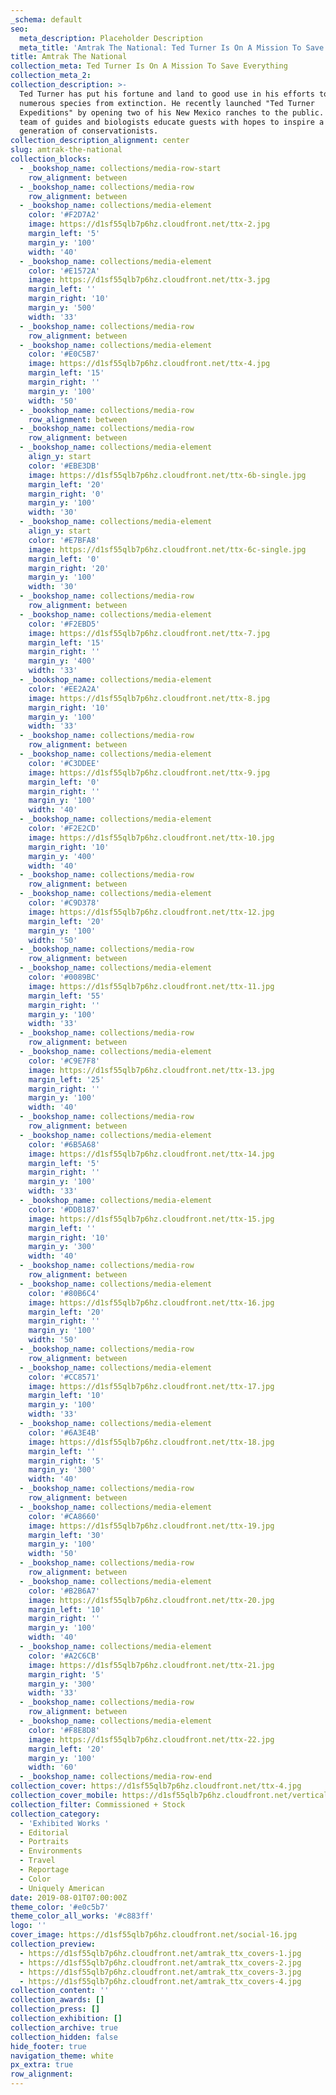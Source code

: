 ```yaml
---
_schema: default
seo:
  meta_description: Placeholder Description
  meta_title: 'Amtrak The National: Ted Turner Is On A Mission To Save Everything'
title: Amtrak The National
collection_meta: Ted Turner Is On A Mission To Save Everything
collection_meta_2:
collection_description: >-
  Ted Turner has put his fortune and land to good use in his efforts to save
  numerous species from extinction. He recently launched "Ted Turner
  Expeditions" by opening two of his New Mexico ranches to the public. There his
  team of guides and biologists educate guests with hopes to inspire a new
  generation of conservationists.
collection_description_alignment: center
slug: amtrak-the-national
collection_blocks:
  - _bookshop_name: collections/media-row-start
    row_alignment: between
  - _bookshop_name: collections/media-row
    row_alignment: between
  - _bookshop_name: collections/media-element
    color: '#F2D7A2'
    image: https://d1sf55qlb7p6hz.cloudfront.net/ttx-2.jpg
    margin_left: '5'
    margin_y: '100'
    width: '40'
  - _bookshop_name: collections/media-element
    color: '#E1572A'
    image: https://d1sf55qlb7p6hz.cloudfront.net/ttx-3.jpg
    margin_left: ''
    margin_right: '10'
    margin_y: '500'
    width: '33'
  - _bookshop_name: collections/media-row
    row_alignment: between
  - _bookshop_name: collections/media-element
    color: '#E0C5B7'
    image: https://d1sf55qlb7p6hz.cloudfront.net/ttx-4.jpg
    margin_left: '15'
    margin_right: ''
    margin_y: '100'
    width: '50'
  - _bookshop_name: collections/media-row
    row_alignment: between
  - _bookshop_name: collections/media-row
    row_alignment: between
  - _bookshop_name: collections/media-element
    align_y: start
    color: '#EBE3DB'
    image: https://d1sf55qlb7p6hz.cloudfront.net/ttx-6b-single.jpg
    margin_left: '20'
    margin_right: '0'
    margin_y: '100'
    width: '30'
  - _bookshop_name: collections/media-element
    align_y: start
    color: '#E7BFA8'
    image: https://d1sf55qlb7p6hz.cloudfront.net/ttx-6c-single.jpg
    margin_left: '0'
    margin_right: '20'
    margin_y: '100'
    width: '30'
  - _bookshop_name: collections/media-row
    row_alignment: between
  - _bookshop_name: collections/media-element
    color: '#F2EBD5'
    image: https://d1sf55qlb7p6hz.cloudfront.net/ttx-7.jpg
    margin_left: '15'
    margin_right: ''
    margin_y: '400'
    width: '33'
  - _bookshop_name: collections/media-element
    color: '#EE2A2A'
    image: https://d1sf55qlb7p6hz.cloudfront.net/ttx-8.jpg
    margin_right: '10'
    margin_y: '100'
    width: '33'
  - _bookshop_name: collections/media-row
    row_alignment: between
  - _bookshop_name: collections/media-element
    color: '#C3DDEE'
    image: https://d1sf55qlb7p6hz.cloudfront.net/ttx-9.jpg
    margin_left: '0'
    margin_right: ''
    margin_y: '100'
    width: '40'
  - _bookshop_name: collections/media-element
    color: '#F2E2CD'
    image: https://d1sf55qlb7p6hz.cloudfront.net/ttx-10.jpg
    margin_right: '10'
    margin_y: '400'
    width: '40'
  - _bookshop_name: collections/media-row
    row_alignment: between
  - _bookshop_name: collections/media-element
    color: '#C9D378'
    image: https://d1sf55qlb7p6hz.cloudfront.net/ttx-12.jpg
    margin_left: '20'
    margin_y: '100'
    width: '50'
  - _bookshop_name: collections/media-row
    row_alignment: between
  - _bookshop_name: collections/media-element
    color: '#0089BC'
    image: https://d1sf55qlb7p6hz.cloudfront.net/ttx-11.jpg
    margin_left: '55'
    margin_right: ''
    margin_y: '100'
    width: '33'
  - _bookshop_name: collections/media-row
    row_alignment: between
  - _bookshop_name: collections/media-element
    color: '#C9E7F8'
    image: https://d1sf55qlb7p6hz.cloudfront.net/ttx-13.jpg
    margin_left: '25'
    margin_right: ''
    margin_y: '100'
    width: '40'
  - _bookshop_name: collections/media-row
    row_alignment: between
  - _bookshop_name: collections/media-element
    color: '#6B5A68'
    image: https://d1sf55qlb7p6hz.cloudfront.net/ttx-14.jpg
    margin_left: '5'
    margin_right: ''
    margin_y: '100'
    width: '33'
  - _bookshop_name: collections/media-element
    color: '#DDB187'
    image: https://d1sf55qlb7p6hz.cloudfront.net/ttx-15.jpg
    margin_left: ''
    margin_right: '10'
    margin_y: '300'
    width: '40'
  - _bookshop_name: collections/media-row
    row_alignment: between
  - _bookshop_name: collections/media-element
    color: '#80B6C4'
    image: https://d1sf55qlb7p6hz.cloudfront.net/ttx-16.jpg
    margin_left: '20'
    margin_right: ''
    margin_y: '100'
    width: '50'
  - _bookshop_name: collections/media-row
    row_alignment: between
  - _bookshop_name: collections/media-element
    color: '#CC8571'
    image: https://d1sf55qlb7p6hz.cloudfront.net/ttx-17.jpg
    margin_left: '10'
    margin_y: '100'
    width: '33'
  - _bookshop_name: collections/media-element
    color: '#6A3E4B'
    image: https://d1sf55qlb7p6hz.cloudfront.net/ttx-18.jpg
    margin_left: ''
    margin_right: '5'
    margin_y: '300'
    width: '40'
  - _bookshop_name: collections/media-row
    row_alignment: between
  - _bookshop_name: collections/media-element
    color: '#CA8660'
    image: https://d1sf55qlb7p6hz.cloudfront.net/ttx-19.jpg
    margin_left: '30'
    margin_y: '100'
    width: '50'
  - _bookshop_name: collections/media-row
    row_alignment: between
  - _bookshop_name: collections/media-element
    color: '#B2B6A7'
    image: https://d1sf55qlb7p6hz.cloudfront.net/ttx-20.jpg
    margin_left: '10'
    margin_right: ''
    margin_y: '100'
    width: '40'
  - _bookshop_name: collections/media-element
    color: '#A2C6CB'
    image: https://d1sf55qlb7p6hz.cloudfront.net/ttx-21.jpg
    margin_right: '5'
    margin_y: '300'
    width: '33'
  - _bookshop_name: collections/media-row
    row_alignment: between
  - _bookshop_name: collections/media-element
    color: '#F8E8D8'
    image: https://d1sf55qlb7p6hz.cloudfront.net/ttx-22.jpg
    margin_left: '20'
    margin_y: '100'
    width: '60'
  - _bookshop_name: collections/media-row-end
collection_cover: https://d1sf55qlb7p6hz.cloudfront.net/ttx-4.jpg
collection_cover_mobile: https://d1sf55qlb7p6hz.cloudfront.net/verticalcovers-17.jpg
collection_filter: Commissioned + Stock
collection_category:
  - 'Exhibited Works '
  - Editorial
  - Portraits
  - Environments
  - Travel
  - Reportage
  - Color
  - Uniquely American
date: 2019-08-01T07:00:00Z
theme_color: '#e0c5b7'
theme_color_all_works: '#c883ff'
logo: ''
cover_image: https://d1sf55qlb7p6hz.cloudfront.net/social-16.jpg
collection_preview:
  - https://d1sf55qlb7p6hz.cloudfront.net/amtrak_ttx_covers-1.jpg
  - https://d1sf55qlb7p6hz.cloudfront.net/amtrak_ttx_covers-2.jpg
  - https://d1sf55qlb7p6hz.cloudfront.net/amtrak_ttx_covers-3.jpg
  - https://d1sf55qlb7p6hz.cloudfront.net/amtrak_ttx_covers-4.jpg
collection_content: ''
collection_awards: []
collection_press: []
collection_exhibition: []
collection_archive: true
collection_hidden: false
hide_footer: true
navigation_theme: white
px_extra: true
row_alignment:
---
```

